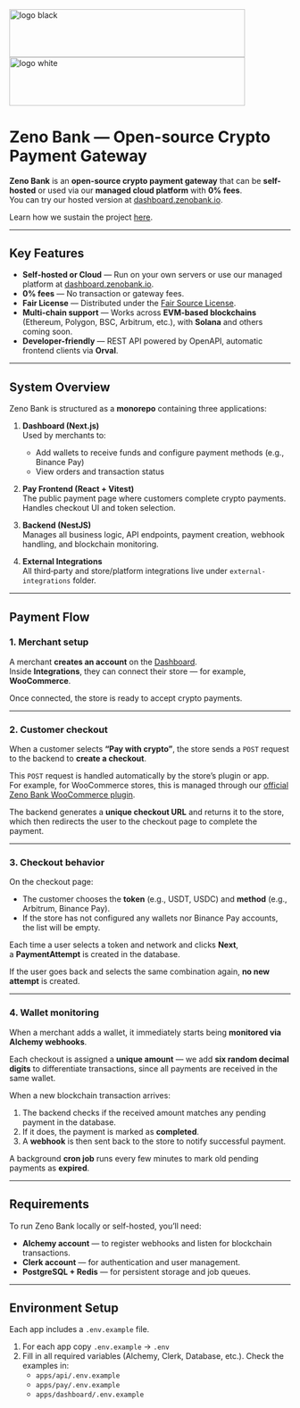 <img width="422" height="86.3" alt="logo black" src="https://github.com/user-attachments/assets/113a8851-4272-40e2-8ac0-56e0343327e2#gh-light-mode-only" />
<img width="422" height="86.3" alt="logo white" src="https://github.com/user-attachments/assets/2b54a340-5fe0-41e5-a18b-add15ca6f8d5#gh-dark-mode-only" />

# Zeno Bank — Open-source Crypto Payment Gateway

**Zeno Bank** is an **open-source crypto payment gateway** that can be **self-hosted** or used via our **managed cloud platform** with **0% fees**.  
You can try our hosted version at [dashboard.zenobank.io](https://dashboard.zenobank.io).

Learn how we sustain the project [here](https://zenobank.io/how-does-zeno-bank-make-money-if-we-offer-free-services/).

---

## Key Features

- **Self-hosted or Cloud** — Run on your own servers or use our managed platform at [dashboard.zenobank.io](https://dashboard.zenobank.io).
- **0% fees** — No transaction or gateway fees.
- **Fair License** — Distributed under the [Fair Source License](https://fair.io/).
- **Multi-chain support** — Works across **EVM-based blockchains** (Ethereum, Polygon, BSC, Arbitrum, etc.), with **Solana** and others coming soon.
- **Developer-friendly** — REST API powered by OpenAPI, automatic frontend clients via **Orval**.

---

## System Overview

Zeno Bank is structured as a **monorepo** containing three applications:

1. **Dashboard (Next.js)**  
   Used by merchants to:
   - Add wallets to receive funds and configure payment methods (e.g., Binance Pay)
   - View orders and transaction status

2. **Pay Frontend (React + Vitest)**  
   The public payment page where customers complete crypto payments.  
   Handles checkout UI and token selection.

3. **Backend (NestJS)**  
   Manages all business logic, API endpoints, payment creation, webhook handling, and blockchain monitoring.

4. **External Integrations**  
   All third‑party and store/platform integrations live under `external-integrations` folder.

---

## Payment Flow

### 1. Merchant setup

A merchant **creates an account** on the [Dashboard](https://dashboard.zenobank.io).  
Inside **Integrations**, they can connect their store — for example, **WooCommerce**.

Once connected, the store is ready to accept crypto payments.

---

### 2. Customer checkout

When a customer selects **“Pay with crypto”**, the store sends a `POST` request to the backend to **create a checkout**.

This `POST` request is handled automatically by the store’s plugin or app.  
For example, for WooCommerce stores, this is managed through our [official Zeno Bank WooCommerce plugin](https://wordpress.org/plugins/zeno-crypto-payment-gateway).

The backend generates a **unique checkout URL** and returns it to the store, which then redirects the user to the checkout page to complete the payment.

---

### 3. Checkout behavior

On the checkout page:

- The customer chooses the **token** (e.g., USDT, USDC) and **method** (e.g., Arbitrum, Binance Pay).
- If the store has not configured any wallets nor Binance Pay accounts, the list will be empty.

Each time a user selects a token and network and clicks **Next**,  
a **PaymentAttempt** is created in the database.

If the user goes back and selects the same combination again, **no new attempt** is created.

---

### 4. Wallet monitoring

When a merchant adds a wallet, it immediately starts being **monitored via Alchemy webhooks**.

Each checkout is assigned a **unique amount** — we add **six random decimal digits** to differentiate transactions, since all payments are received in the same wallet.

When a new blockchain transaction arrives:

1. The backend checks if the received amount matches any pending payment in the database.
2. If it does, the payment is marked as **completed**.
3. A **webhook** is then sent back to the store to notify successful payment.

A background **cron job** runs every few minutes to mark old pending payments as **expired**.

---

## Requirements

To run Zeno Bank locally or self-hosted, you’ll need:

- **Alchemy account** — to register webhooks and listen for blockchain transactions.
- **Clerk account** — for authentication and user management.
- **PostgreSQL + Redis** — for persistent storage and job queues.

---

## Environment Setup

Each app includes a `.env.example` file.

1. For each app copy `.env.example` → `.env`
2. Fill in all required variables (Alchemy, Clerk, Database, etc.). Check the examples in:
   - `apps/api/.env.example`
   - `apps/pay/.env.example`
   - `apps/dashboard/.env.example`
